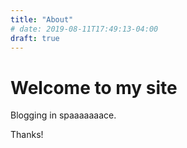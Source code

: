 ```yaml
---
title: "About"
# date: 2019-08-11T17:49:13-04:00
draft: true
---
```


# Welcome to my site

Blogging in spaaaaaaace.

Thanks!
